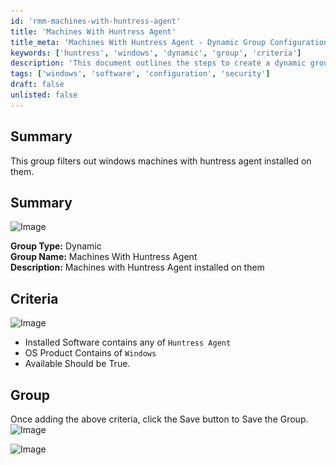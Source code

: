 ```yaml
---
id: 'rmm-machines-with-huntress-agent'
title: 'Machines With Huntress Agent'
title_meta: 'Machines With Huntress Agent - Dynamic Group Configuration'
keywords: ['huntress', 'windows', 'dynamic', 'group', 'criteria']
description: 'This document outlines the steps to create a dynamic group that filters Windows machines with the Huntress Agent installed. It includes criteria for software installation and group management instructions.'
tags: ['windows', 'software', 'configuration', 'security']
draft: false
unlisted: false
---
```

## Summary

This group filters out windows machines with huntress agent installed on them.

## Summary

![Image](..\..\..\static\img\Machines-with-Huntress-Agent\image_1.png)

**Group Type:** Dynamic  
**Group Name:** Machines With Huntress Agent  
**Description:** Machines with Huntress Agent installed on them  

## Criteria

![Image](..\..\..\static\img\Machines-with-Huntress-Agent\image_2.png)

- Installed Software contains any of `Huntress Agent`
- OS Product Contains of `Windows`
- Available Should be True.

## Group

Once adding the above criteria, click the Save button to Save the Group.  
![Image](..\..\..\static\img\Machines-with-Huntress-Agent\image_3.png)

![Image](..\..\..\static\img\Machines-with-Huntress-Agent\image_4.png)




